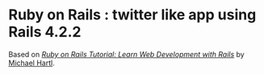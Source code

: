 # Ruby on Rails : twitter like app using Rails 4.2.2

Based on [*Ruby on Rails Tutorial:
Learn Web Development with Rails*](http://www.railstutorial.org/)
by [Michael Hartl](http://www.michaelhartl.com/).
